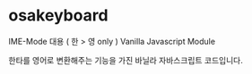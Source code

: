 # osakeyboard
IME-Mode 대용 ( 한 > 영 only ) Vanilla Javascript Module

한타를 영어로 변환해주는 기능을 가진 바닐라 자바스크립트 코드입니다.
